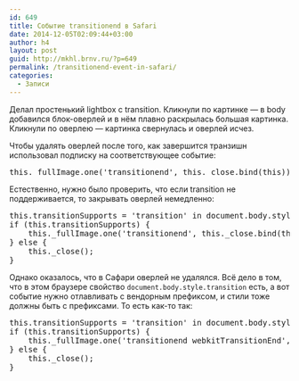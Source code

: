 ```yaml
---
id: 649
title: Событие transitionend в Safari
date: 2014-12-05T02:09:44+03:00
author: h4
layout: post
guid: http://mkhl.brnv.ru/?p=649
permalink: /transitionend-event-in-safari/
categories:
  - Записи
---
```

Делал простенький lightbox с transition. Кликнули по картинке — в body добавился блок-оверлей и в нём плавно раскрылась большая картинка. Кликнули по оверлею — картинка свернулась и оверлей исчез.

Чтобы удалять оверлей после того, как завершится транзишн использовал подписку на соответствующее событие:

<pre>this._fullImage.one('transitionend', this._close.bind(this));</pre>

Естественно, нужно было проверить, что если transition не поддерживается, то закрывать оверлей немедленно:

<pre>this.transitionSupports = 'transition' in document.body.style;
if (this.transitionSupports) {
    this._fullImage.one('transitionend', this._close.bind(this));
} else {
    this._close();
}</pre>

Однако оказалось, что в Сафари оверлей не удалялся. Всё дело в том, что в этом браузере свойство `document.body.style.transition` есть, а вот событие нужно отлавливать с вендорным префиксом, и стили тоже должны быть с префиксами. То есть как-то так:

<pre>this.transitionSupports = 'transition' in document.body.style;
if (this.transitionSupports) {
    this._fullImage.one('transitionend webkitTransitionEnd', this._close.bind(this));
} else {
    this._close();
}</pre>
